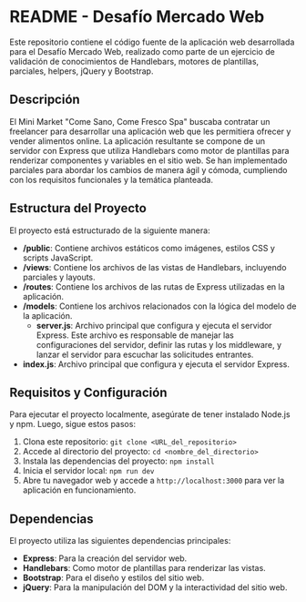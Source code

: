 # README - Desafío Mercado Web

Este repositorio contiene el código fuente de la aplicación web desarrollada para el Desafío Mercado Web, realizado como parte de un ejercicio de validación de conocimientos  de Handlebars, motores de plantillas, parciales, helpers, jQuery y Bootstrap.

## Descripción

El Mini Market "Come Sano, Come Fresco Spa" buscaba contratar un freelancer para desarrollar una aplicación web que les permitiera ofrecer y vender alimentos online. La aplicación resultante se compone de un servidor con Express que utiliza Handlebars como motor de plantillas para renderizar componentes y variables en el sitio web. Se han implementado parciales para abordar los cambios de manera ágil y cómoda, cumpliendo con los requisitos funcionales y la temática planteada.

## Estructura del Proyecto

El proyecto está estructurado de la siguiente manera:

- **/public**: Contiene archivos estáticos como imágenes, estilos CSS y scripts JavaScript.
- **/views**: Contiene los archivos de las vistas de Handlebars, incluyendo parciales y layouts.
- **/routes**: Contiene los archivos de las rutas de Express utilizadas en la aplicación.
- **/models**: Contiene los archivos relacionados con la lógica del modelo de la aplicación.
  - **server.js**: Archivo principal que configura y ejecuta el servidor Express. Este archivo es responsable de manejar las configuraciones del servidor, definir las rutas y los middleware, y lanzar el servidor para escuchar las solicitudes entrantes.
- **index.js**: Archivo principal que configura y ejecuta el servidor Express.

## Requisitos y Configuración

Para ejecutar el proyecto localmente, asegúrate de tener instalado Node.js y npm. Luego, sigue estos pasos:

1. Clona este repositorio: `git clone <URL_del_repositorio>`
2. Accede al directorio del proyecto: `cd <nombre_del_directorio>`
3. Instala las dependencias del proyecto: `npm install`
4. Inicia el servidor local: `npm run dev`
5. Abre tu navegador web y accede a `http://localhost:3000` para ver la aplicación en funcionamiento.

## Dependencias

El proyecto utiliza las siguientes dependencias principales:

- **Express**: Para la creación del servidor web.
- **Handlebars**: Como motor de plantillas para renderizar las vistas.
- **Bootstrap**: Para el diseño y estilos del sitio web.
- **jQuery**: Para la manipulación del DOM y la interactividad del sitio web.



